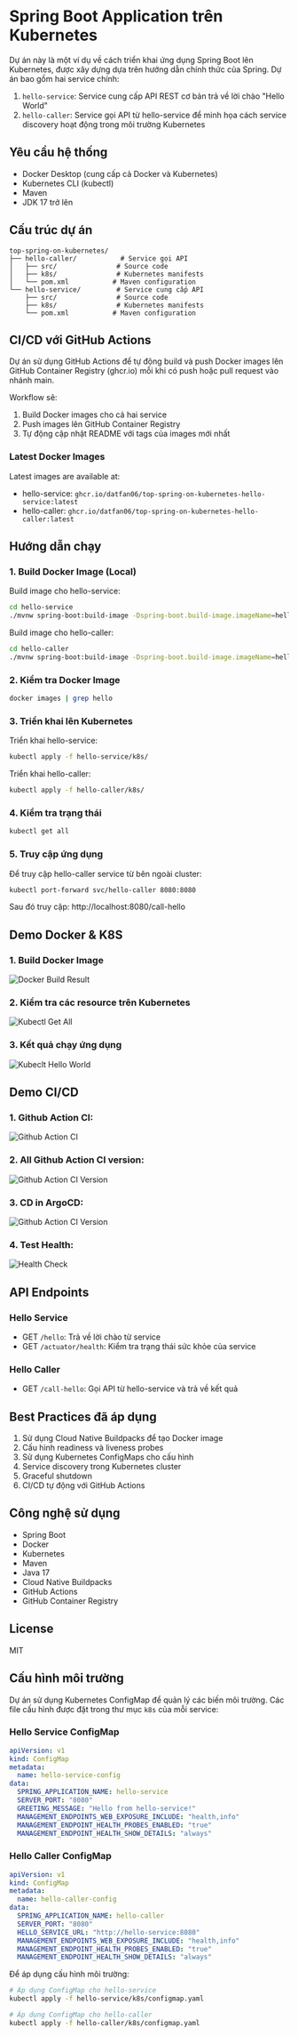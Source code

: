 # Spring Boot Application trên Kubernetes

Dự án này là một ví dụ về cách triển khai ứng dụng Spring Boot lên Kubernetes, được xây dựng dựa trên hướng dẫn chính thức của Spring. Dự án bao gồm hai service chính:

1. `hello-service`: Service cung cấp API REST cơ bản trả về lời chào "Hello World"
2. `hello-caller`: Service gọi API từ hello-service để minh họa cách service discovery hoạt động trong môi trường Kubernetes

## Yêu cầu hệ thống

- Docker Desktop (cung cấp cả Docker và Kubernetes)
- Kubernetes CLI (kubectl)
- Maven
- JDK 17 trở lên

## Cấu trúc dự án

```
top-spring-on-kubernetes/
├── hello-caller/           # Service gọi API
│   ├── src/               # Source code
│   ├── k8s/               # Kubernetes manifests
│   └── pom.xml           # Maven configuration
└── hello-service/         # Service cung cấp API
    ├── src/               # Source code
    ├── k8s/               # Kubernetes manifests
    └── pom.xml           # Maven configuration
```

## CI/CD với GitHub Actions

Dự án sử dụng GitHub Actions để tự động build và push Docker images lên GitHub Container Registry (ghcr.io) mỗi khi có push hoặc pull request vào nhánh main.

Workflow sẽ:
1. Build Docker images cho cả hai service
2. Push images lên GitHub Container Registry
3. Tự động cập nhật README với tags của images mới nhất

### Latest Docker Images

Latest images are available at:
- hello-service: `ghcr.io/datfan06/top-spring-on-kubernetes-hello-service:latest`
- hello-caller: `ghcr.io/datfan06/top-spring-on-kubernetes-hello-caller:latest`

## Hướng dẫn chạy

### 1. Build Docker Image (Local)

Build image cho hello-service:
```bash
cd hello-service
./mvnw spring-boot:build-image -Dspring-boot.build-image.imageName=hello-service:latest
```

Build image cho hello-caller:
```bash
cd hello-caller
./mvnw spring-boot:build-image -Dspring-boot.build-image.imageName=hello-caller:latest
```

### 2. Kiểm tra Docker Image

```bash
docker images | grep hello
```

### 3. Triển khai lên Kubernetes

Triển khai hello-service:
```bash
kubectl apply -f hello-service/k8s/
```

Triển khai hello-caller:
```bash
kubectl apply -f hello-caller/k8s/
```

### 4. Kiểm tra trạng thái

```bash
kubectl get all
```

### 5. Truy cập ứng dụng

Để truy cập hello-caller service từ bên ngoài cluster:
```bash
kubectl port-forward svc/hello-caller 8080:8080
```

Sau đó truy cập: http://localhost:8080/call-hello

## Demo Docker & K8S

### 1. Build Docker Image
![Docker Build Result](hello-caller/src/main/resources/img/DockerBuildResult.png)

### 2. Kiểm tra các resource trên Kubernetes
![Kubectl Get All](hello-caller/src/main/resources/img/KubectlGetAll.png)

### 3. Kết quả chạy ứng dụng
![Kubeclt Hello World](hello-caller/src/main/resources/img/KubecltHelloWorld.png)

## Demo CI/CD

### 1. Github Action CI:
![Github Action CI](hello-caller/src/main/resources/img/githubActionCI.png)

### 2. All Github Action CI version:
![Github Action CI Version](hello-caller/src/main/resources/img/AllCIGithubAction.png)

### 3. CD in ArgoCD:
![Github Action CI Version](hello-caller/src/main/resources/img/ArgoCD.png)

### 4. Test Health:
![Health Check](hello-caller/src/main/resources/img/HealthCheck.png)



## API Endpoints

### Hello Service
- GET `/hello`: Trả về lời chào từ service
- GET `/actuator/health`: Kiểm tra trạng thái sức khỏe của service

### Hello Caller
- GET `/call-hello`: Gọi API từ hello-service và trả về kết quả

## Best Practices đã áp dụng

1. Sử dụng Cloud Native Buildpacks để tạo Docker image
2. Cấu hình readiness và liveness probes
3. Sử dụng Kubernetes ConfigMaps cho cấu hình
4. Service discovery trong Kubernetes cluster
5. Graceful shutdown
6. CI/CD tự động với GitHub Actions

## Công nghệ sử dụng

- Spring Boot
- Docker
- Kubernetes
- Maven
- Java 17
- Cloud Native Buildpacks
- GitHub Actions
- GitHub Container Registry

## License

MIT

## Cấu hình môi trường

Dự án sử dụng Kubernetes ConfigMap để quản lý các biến môi trường. Các file cấu hình được đặt trong thư mục `k8s` của mỗi service:

### Hello Service ConfigMap
```yaml
apiVersion: v1
kind: ConfigMap
metadata:
  name: hello-service-config
data:
  SPRING_APPLICATION_NAME: hello-service
  SERVER_PORT: "8080"
  GREETING_MESSAGE: "Hello from hello-service!"
  MANAGEMENT_ENDPOINTS_WEB_EXPOSURE_INCLUDE: "health,info"
  MANAGEMENT_ENDPOINT_HEALTH_PROBES_ENABLED: "true"
  MANAGEMENT_ENDPOINT_HEALTH_SHOW_DETAILS: "always"
```

### Hello Caller ConfigMap
```yaml
apiVersion: v1
kind: ConfigMap
metadata:
  name: hello-caller-config
data:
  SPRING_APPLICATION_NAME: hello-caller
  SERVER_PORT: "8080"
  HELLO_SERVICE_URL: "http://hello-service:8080"
  MANAGEMENT_ENDPOINTS_WEB_EXPOSURE_INCLUDE: "health,info"
  MANAGEMENT_ENDPOINT_HEALTH_PROBES_ENABLED: "true"
  MANAGEMENT_ENDPOINT_HEALTH_SHOW_DETAILS: "always"
```

Để áp dụng cấu hình môi trường:

```bash
# Áp dụng ConfigMap cho hello-service
kubectl apply -f hello-service/k8s/configmap.yaml

# Áp dụng ConfigMap cho hello-caller
kubectl apply -f hello-caller/k8s/configmap.yaml
```
